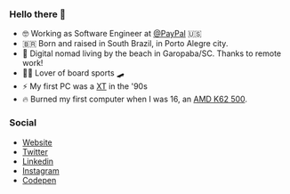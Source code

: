 ### Hello there 👋

- 🤓 Working as Software Engineer at [@PayPal](https://paypal.com) 🇺🇸
- 🇧🇷 Born and raised in South Brazil, in Porto Alegre city.
- 🌊 Digital nomad living by the beach in Garopaba/SC. Thanks to remote work!
- 🏄‍♂️ Lover of board sports 🛹
- ⚡️ My first PC was a [XT](https://en.wikipedia.org/wiki/IBM_Personal_Computer_XT) in the '90s
- 🔥 Burned my first computer when I was 16, an [AMD K62 500](https://en.wikipedia.org/wiki/AMD_K6-2).

### Social

- [Website](https://felipekm.me)
- [Twitter](https://twitter.com/felipekm)
- [Linkedin](https://linkedin.com/in/felipekm)
- [Instagram](https://instagram.com/fkautzmann)
- [Codepen](https://codepen.io/felipekm)
